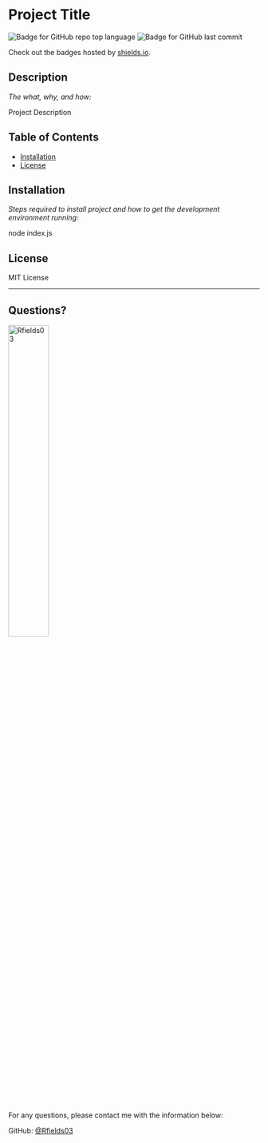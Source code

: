 # Project Title

  ![Badge for GitHub repo top language](https://img.shields.io/github/languages/top/Rfields03/readme-generator?style=flat&logo=appveyor) ![Badge for GitHub last commit](https://img.shields.io/github/last-commit/Rfields03/readme-generator?style=flat&logo=appveyor)
  
  Check out the badges hosted by [shields.io](https://shields.io/).
  
  
  ## Description 
  
  *The what, why, and how:* 
  
  Project Description

  ## Table of Contents
  * [Installation](#installation)
  * [License](#license)
  
  ## Installation
  
  *Steps required to install project and how to get the development environment running:*
  
  node index.js
  
  ## License
  
  MIT License
  
  ---
  
  ## Questions?

  <img src="https://avatars.githubusercontent.com/u/91217452?v=4" alt="Rfields03" width="40%" />
  
  For any questions, please contact me with the information below:
 
  GitHub: [@Rfields03](https://api.github.com/users/Rfields03)
  